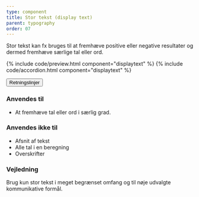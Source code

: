 ```yaml
---
type: component
title: Stor tekst (display text)
parent: typography
order: 07
---
```


<p class="font-lead">Stor tekst kan fx bruges til at fremhæve positive eller negative resultater og dermed fremhæve særlige tal eller ord. </p>

{% include code/preview.html component="displaytext" %}
{% include code/accordion.html component="displaytext" %}

<div class="accordion-bordered">
  <button class="button-unstyled accordion-button"
      aria-expanded="true" aria-controls="typodisplay-docs">
    Retningslinjer
  </button>
  <div id="typodisplay-docs" aria-hidden="false" class="accordion-content">
    <article>
      <section>   
        <h3 class="h4">Anvendes til</h3>
        <ul>
            <li>At fremhæve tal eller ord i særlig grad.</li>
        </ul>
        <h3 class="h4">Anvendes ikke til</h3>
        <ul>
            <li>Afsnit af tekst</li>
            <li>Alle tal i en beregning</li>
            <li>Overskrifter</li>
        </ul>
        <h3 class="h4">Vejledning</h3>
        <p>Brug kun stor tekst i meget begrænset omfang og til nøje udvalgte kommunikative formål.</p>
      </section>
    </article>
  </div>
</div>